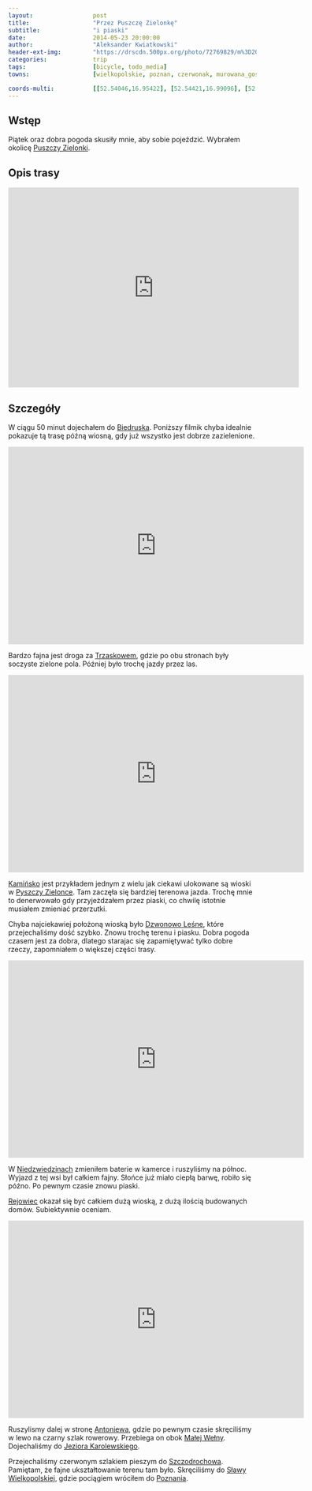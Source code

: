 ```yaml
---
layout:                 post
title:                  "Przez Puszczę Zielonkę"
subtitle:               "i piaski"
date:                   2014-05-23 20:00:00
author:                 "Aleksander Kwiatkowski"
header-ext-img:         "https://drscdn.500px.org/photo/72769829/m%3D2048/4b485a721e98ab52687a2ac696ce2f20"
categories:             trip
tags:                   [bicycle, todo_media]
towns:                  [wielkopolskie, poznan, czerwonak, murowana_goslina, skoki]

coords-multi:           [[52.54046,16.95422], [52.54421,16.99096], [52.53127,17.02272], [52.53492,17.05070], [52.53925,17.05284], [52.55653,17.03662], [52.54661,17.07044], [52.55397,17.08091], [52.55950,17.08280], [52.57255,17.10572], [52.57380,17.11087], [52.56817,17.13104], [52.57093,17.13979], [52.57735,17.14082], [52.58590,17.15249], [52.60149,17.15369], [52.60493,17.15198], [52.61905,17.16254], [52.62286,17.17078], [52.62765,17.16846], [52.64911,17.18571], [52.65510,17.19661], [52.66426,17.18296], [52.66228,17.17704], [52.65572,17.15361], [52.64687,17.16365], [52.63817,17.16434], [52.63760,17.14528]]
---
```


[vimeo-1]:                 https://vimeo.com/98183220
[vimeo-2]:                 https://vimeo.com/98201095
[vimeo-3]:                 https://vimeo.com/98205833
[vimeo-4]:                 https://vimeo.com/98254949

[wiki-dzwonowo-lesne]:     https://pl.wikipedia.org/wiki/Dzwonowo_Le%C5%9Bne
[wiki-antoniewo]:          https://pl.wikipedia.org/wiki/Antoniewo_(osada_w_powiecie_w%C4%85growieckim)
[wiki-puszcza-zielonka]:   https://pl.wikipedia.org/wiki/Park_Krajobrazowy_Puszcza_Zielonka
[wiki-biedrusko]:          https://pl.wikipedia.org/wiki/Biedrusko
[wiki-trzaskowo]:          https://pl.wikipedia.org/wiki/Trzaskowo
[wiki-kaminsko]:           https://pl.wikipedia.org/wiki/Kami%C5%84sko_(wojew%C3%B3dztwo_wielkopolskie)
[wiki-niedzwiedziny]:      https://pl.wikipedia.org/wiki/Nied%C5%BAwiedziny
[wiki-rejowiec]:           https://pl.wikipedia.org/wiki/Rejowiec_(wojew%C3%B3dztwo_wielkopolskie)
[wiki-mala-welna]:         https://pl.wikipedia.org/wiki/Ma%C5%82a_We%C5%82na
[wiki-szczodrochowo]:      https://pl.wikipedia.org/wiki/Szczodrochowo_(powiat_w%C4%85growiecki)
[wiki-slawa-wlkp]:         https://pl.wikipedia.org/wiki/S%C5%82awa_Wielkopolska
[wiki-poznan]:             https://pl.wikipedia.org/wiki/Pozna%C5%84

[j-karolewskie]:           http://www.gmina-skoki.pl/mieszkancy/jeziora-mieszkancy/2386-jez-czarne-karolewskie/


Wstęp
-----

Piątek oraz dobra pogoda skusiły mnie, aby sobie pojeździć. Wybrałem okolicę
[Puszczy Zielonki][wiki-puszcza-zielonka].

Opis trasy
----------

<iframe height='405' width='590' frameborder='0' allowtransparency='true' scrolling='no' src='https://www.strava.com/activities/144710693/embed/16a33eb0221f598f28e9189e25b1caad1cf4422a'></iframe>

Szczegóły
---------

W ciągu 50 minut dojechałem do [Biedruska][wiki-biedrusko]. Poniższy filmik
chyba idealnie pokazuje tą trasę późną wiosną, gdy już wszystko jest dobrze
zazielenione.

<div class="vimeo"><iframe src='http://player.vimeo.com/video/98183220' width="600" height="400" frameborder="0" webkitAllowFullScreen mozallowfullscreen allowFullScreen> </iframe></div>

Bardzo fajna jest droga za [Trzaskowem][wiki-trzaskowo], gdzie po obu stronach
były soczyste zielone pola. Później było trochę jazdy przez las.

<div class="vimeo"><iframe src='http://player.vimeo.com/video/98201095' width="600" height="400" frameborder="0" webkitAllowFullScreen mozallowfullscreen allowFullScreen> </iframe></div>

[Kamińsko][wiki-kaminsko] jest przykładem jednym z wielu jak ciekawi ulokowane są wioski
w [Pyszczy Zielonce][wiki-puszcza-zielonka]. Tam zaczęła się bardziej terenowa jazda.
Trochę mnie to denerwowało gdy przyjeżdzałem przez piaski, co chwilę istotnie
musiałem zmieniać przerzutki.

Chyba najciekawiej położoną wioską było [Dzwonowo Leśne][wiki-dzwonowo-lesne],
które przejechaliśmy dość szybko. Znowu trochę terenu i piasku. Dobra pogoda
czasem jest za dobra, dlatego starajac się zapamiętywać tylko dobre rzeczy,
zapomniałem o większej części trasy.

<div class="vimeo"><iframe src='http://player.vimeo.com/video/98205833' width="600" height="400" frameborder="0" webkitAllowFullScreen mozallowfullscreen allowFullScreen> </iframe></div>

W [Niedzwiedzinach][wiki-niedzwiedziny] zmieniłem baterie w kamerce i ruszyliśmy
na północ. Wyjazd z tej wsi był całkiem fajny. Słońce już miało ciepłą barwę,
robiło się późno. Po pewnym czasie znowu piaski.

[Rejowiec][wiki-rejowiec] okazał się być całkiem dużą wioską, z dużą ilością
budowanych domów. Subiektywnie oceniam.

<div class="vimeo"><iframe src='http://player.vimeo.com/video/98254949' width="600" height="400" frameborder="0" webkitAllowFullScreen mozallowfullscreen allowFullScreen> </iframe></div>

Ruszylismy dalej w stronę [Antoniewa][wiki-antoniewo], gdzie po pewnym czasie
skręciliśmy w lewo na czarny szlak rowerowy. Przebiega on obok [Małej Wełny][wiki-mala-welna].
Dojechaliśmy do [Jeziora Karolewskiego][j-karolewskie].

Przejechaliśmy czerwonym szlakiem pieszym do [Szczodrochowa][wiki-szczodrochowo].
Pamiętam, że fajne ukształtowanie terenu tam było. Skręciliśmy do
[Sławy Wielkopolskiej][wiki-slawa-wlkp], gdzie pociągiem wróciłem do
[Poznania][wiki-poznan].
